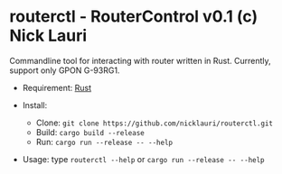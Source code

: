 
# routerctl - RouterControl v0.1 (c) Nick Lauri

Commandline tool for interacting with router written in Rust.
Currently, support only GPON G-93RG1.

- Requirement: [Rust](https://rust-lang.org)

- Install:
	
	- Clone: `git clone https://github.com/nicklauri/routerctl.git`
	- Build: `cargo build --release`
	- Run: `cargo run --release -- --help`

- Usage: type `routerctl --help` or `cargo run --release -- --help`
